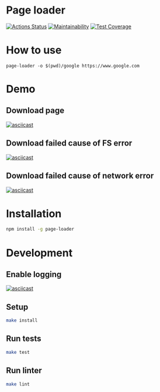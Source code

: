 #  Page loader

[![Actions Status](https://github.com/alex-popov-tech/backend-project-lvl3/workflows/CI/badge.svg)](https://github.com/alex-popov-tech/backend-project-lvl3/actions)
[![Maintainability](https://api.codeclimate.com/v1/badges/e80544abda5ef636d6f3/maintainability)](https://codeclimate.com/github/alex-popov-tech/backend-project-lvl3/maintainability)
[![Test Coverage](https://api.codeclimate.com/v1/badges/e80544abda5ef636d6f3/test_coverage)](https://codeclimate.com/github/alex-popov-tech/backend-project-lvl3/test_coverage)

# How to use

`page-loader -o $(pwd)/google https://www.google.com`

# Demo

## Download page

[![asciicast](https://asciinema.org/a/eD3XHYEL6WiPWL50IzIerxchH.svg)](https://asciinema.org/a/eD3XHYEL6WiPWL50IzIerxchH)

## Download failed cause of FS error

[![asciicast](https://asciinema.org/a/hVCvd9tXBNh7kkRDTD9JBV9ax.svg)](https://asciinema.org/a/hVCvd9tXBNh7kkRDTD9JBV9ax)

## Download failed cause of network error

[![asciicast](https://asciinema.org/a/ShSIQwfPuSYfFkR9vnbns6YSH.svg)](https://asciinema.org/a/ShSIQwfPuSYfFkR9vnbns6YSH)

# Installation

```sh
npm install -g page-loader
```

# Development

## Enable logging

[![asciicast](https://asciinema.org/a/Qwjy24h0k2qFQK4KqO5JPECqd.svg)](https://asciinema.org/a/Qwjy24h0k2qFQK4KqO5JPECqd)

## Setup

```sh
make install
```

## Run tests

```sh
make test
```

## Run linter

```sh
make lint
```
